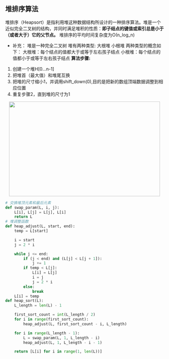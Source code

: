 ## 堆排序算法
堆排序（Heapsort）是指利用堆这种数据结构所设计的一种排序算法。堆是一个近似完全二叉树的结构，并同时满足堆积的性质：**即子结点的键值或索引总是小于（或者大于）它的父节点。**
堆排序的平均时间复杂度为Ο(n_log_n) 
* 补充：
堆是一种完全二叉树
堆有两种类型: 大根堆 小根堆
两种类型的概念如下：
大根堆：每个结点的值都大于或等于左右孩子结点
小根堆：每个结点的值都小于或等于左右孩子结点
**算法步骤:**
1. 创建一个堆H[0...n-1]
2. 把堆首（最大值）和堆尾互换
3. 把堆的尺寸缩小1，并调用shift_down(0),目的是把新的数组顶端数据调整到相应位置
4. 重复步骤2，直到堆的尺寸为1

<div align=center><img src="https://raw.githubusercontent.com/axjing/axjingWorks/master/Reference/heap_sort.gif" width = "480" height = "300" /></div>

```python
# 交换堆顶元素和最后元素
def swap_param(L, i, j):
    L[i], L[j] = L[j], L[i]
    return L
# 堆调整函数
def heap_adjust(L, start, end):
    temp = L[start]

    i = start
    j = 2 * i

    while j <= end:
        if (j < end) and (L[j] < L[j + 1]):
            j += 1
        if temp < L[j]:
            L[i] = L[j]
            i = j
            j = 2 * i
        else:
            break
    L[i] = temp
def heap_sort(L):
    L_length = len(L) - 1

    first_sort_count = int(L_length / 2)
    for i in range(first_sort_count):
        heap_adjust(L, first_sort_count - i, L_length)

    for i in range(L_length - 1):
        L = swap_param(L, 1, L_length - i)
        heap_adjust(L, 1, L_length - i - 1)

    return [L[i] for i in range(1, len(L))]

```